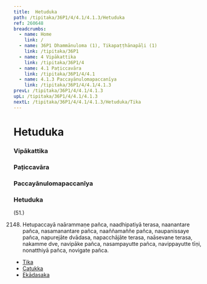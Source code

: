 ```yaml
---
title:  Hetuduka
path: /tipitaka/36P1/4/4.1/4.1.3/Hetuduka
ref: 260648
breadcrumbs:
  - name: Home
    link: /
  - name: 36P1 Dhammānuloma (1), Tikapaṭṭhānapāḷi (1)
    link: /tipitaka/36P1
  - name: 4 Vipākattika
    link: /tipitaka/36P1/4
  - name: 4.1 Paṭiccavāra
    link: /tipitaka/36P1/4/4.1
  - name: 4.1.3 Paccayānulomapaccanīya
    link: /tipitaka/36P1/4/4.1/4.1.3
prevL: /tipitaka/36P1/4/4.1/4.1.3
upL: /tipitaka/36P1/4/4.1/4.1.3
nextL: /tipitaka/36P1/4/4.1/4.1.3/Hetuduka/Tika
---
```


# Hetuduka

### Vipākattika

### Paṭiccavāra

### Paccayānulomapaccanīya

### Hetuduka

(51.)

2148. Hetupaccayā naārammaṇe pañca, naadhipatiyā terasa, naanantare pañca, nasamanantare pañca, naaññamaññe pañca, naupanissaye pañca, napurejāte dvādasa, napacchājāte terasa, naāsevane terasa, nakamme dve, navipāke pañca, nasampayutte pañca, navippayutte tīṇi, nonatthiyā pañca, novigate pañca.

* [Tika](/tipitaka/36P1/4/4.1/4.1.3/Hetuduka/Tika)
* [Catukka](/tipitaka/36P1/4/4.1/4.1.3/Hetuduka/Catukka)
* [Ekādasaka](/tipitaka/36P1/4/4.1/4.1.3/Hetuduka/Ekadasaka)


